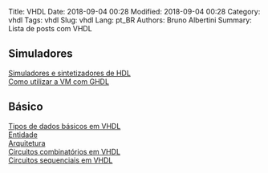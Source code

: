 Title: VHDL
Date: 2018-09-04 00:28
Modified: 2018-09-04 00:28
Category: vhdl
Tags: vhdl
Slug: vhdl
Lang: pt_BR
Authors: Bruno Albertini
Summary: Lista de posts com VHDL


## Simuladores
[Simuladores e sintetizadores de HDL]({filename}../vhdl/simuladores.md)  
[Como utilizar a VM com GHDL]({filename}../vhdl/vmghdl.md)  

## Básico
[Tipos de dados básicos em VHDL]({filename}../vhdl/tiposdedadosbasicos.md)  
[Entidade]({filename}../vhdl/entidade.md)  
[Arquitetura]({filename}../vhdl/arquitetura.md)  
[Circuitos combinatórios em VHDL]({filename}../vhdl/combinatorio.md)  
[Circuitos sequenciais em VHDL]({filename}../vhdl/sequenciais.md)  
